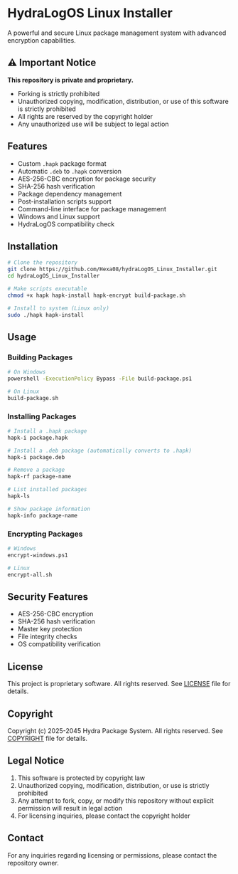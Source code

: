 # HydraLogOS Linux Installer

A powerful and secure Linux package management system with advanced encryption capabilities.

## ⚠️ Important Notice

**This repository is private and proprietary.**
- Forking is strictly prohibited
- Unauthorized copying, modification, distribution, or use of this software is strictly prohibited
- All rights are reserved by the copyright holder
- Any unauthorized use will be subject to legal action

## Features

- Custom `.hapk` package format
- Automatic `.deb` to `.hapk` conversion
- AES-256-CBC encryption for package security
- SHA-256 hash verification
- Package dependency management
- Post-installation scripts support
- Command-line interface for package management
- Windows and Linux support
- HydraLogOS compatibility check

## Installation

```bash
# Clone the repository
git clone https://github.com/Hexa08/hydraLogOS_Linux_Installer.git
cd hydraLogOS_Linux_Installer

# Make scripts executable
chmod +x hapk hapk-install hapk-encrypt build-package.sh

# Install to system (Linux only)
sudo ./hapk hapk-install
```

## Usage

### Building Packages
```bash
# On Windows
powershell -ExecutionPolicy Bypass -File build-package.ps1

# On Linux
build-package.sh
```

### Installing Packages
```bash
# Install a .hapk package
hapk-i package.hapk

# Install a .deb package (automatically converts to .hapk)
hapk-i package.deb

# Remove a package
hapk-rf package-name

# List installed packages
hapk-ls

# Show package information
hapk-info package-name
```

### Encrypting Packages
```bash
# Windows
encrypt-windows.ps1

# Linux
encrypt-all.sh
```

## Security Features

- AES-256-CBC encryption
- SHA-256 hash verification
- Master key protection
- File integrity checks
- OS compatibility verification

## License

This project is proprietary software. All rights reserved.
See [LICENSE](LICENSE) file for details.

## Copyright

Copyright (c) 2025-2045 Hydra Package System. All rights reserved.
See [COPYRIGHT](COPYRIGHT) file for details.

## Legal Notice

1. This software is protected by copyright law
2. Unauthorized copying, modification, distribution, or use is strictly prohibited
3. Any attempt to fork, copy, or modify this repository without explicit permission will result in legal action
4. For licensing inquiries, please contact the copyright holder

## Contact

For any inquiries regarding licensing or permissions, please contact the repository owner. 